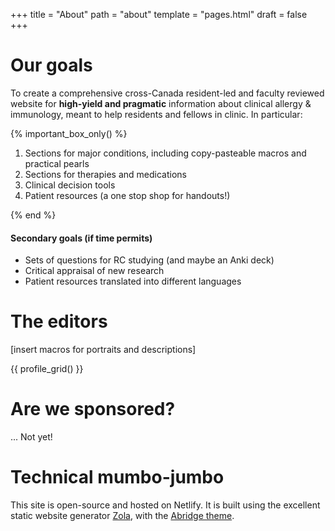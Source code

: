 +++
title = "About"
path = "about"
template = "pages.html"
draft = false
+++

# Our goals

To create a comprehensive cross-Canada resident-led and faculty reviewed website for **high-yield and pragmatic** information about clinical allergy & immunology, meant to help residents and fellows in clinic. In particular:

{% important_box_only() %}

1. Sections for major conditions, including copy-pasteable macros and practical pearls
2. Sections for therapies and medications
3. Clinical decision tools
4. Patient resources (a one stop shop for handouts!)

{% end %}

#### Secondary goals (if time permits)

- Sets of questions for RC studying (and maybe an Anki deck)
- Critical appraisal of new research
- Patient resources translated into different languages

# The editors

[insert macros for portraits and descriptions]

{{ profile_grid() }}

# Are we sponsored?

... Not yet!

# Technical mumbo-jumbo

This site is open-source and hosted on Netlify. It is built using the excellent static website generator [Zola](https://www.getzola.org/), with the [Abridge theme](https://github.com/Jieiku/abridge.css).
